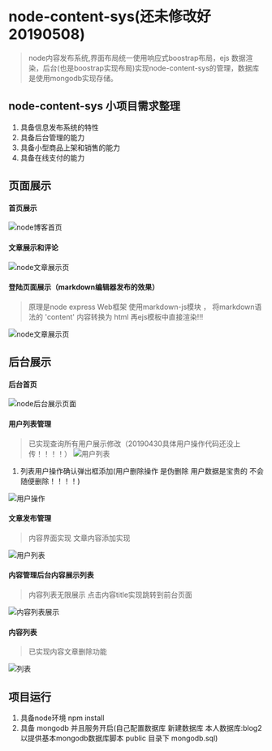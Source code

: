 # node-content-sys(还未修改好20190508)
>node内容发布系统,界面布局统一使用响应式boostrap布局，ejs 数据渲染，后台(也是boostrap实现布局)实现node-content-sys的管理，数据库是使用mongodb实现存储。
## node-content-sys 小项目需求整理
1. 具备信息发布系统的特性
2. 具备后台管理的能力
3. 具备小型商品上架和销售的能力
4. 具备在线支付的能力
## 页面展示

#### 首页展示
 ![node博客首页](/public/img/a.png)
#### 文章展示和评论

 ![node文章展示页](/public/img/d.jpg)
#### 登陆页面展示（markdown编辑器发布的效果）

> 原理是node express Web框架 使用markdown-js模块 ， 将markdown语法的 'content' 内容转换为 html 再ejs模板中直接渲染!!!

 ![node文章展示页](/public/img/AS.png)
## 后台展示

#### 后台首页
 ![node后台展示页面](/public/img/c.jpg)
#### 用户列表管理
> 已实现查询所有用户展示修改（20190430具体用户操作代码还没上传！！！！）
![用户列表](/public/img/f.png)

1. 列表用户操作确认弹出框添加(用户删除操作 是伪删除 用户数据是宝贵的 不会随便删除！！！！)

![用户操作](/public/img/aa.png)
#### 文章发布管理 
> 内容界面实现 文章内容添加实现

![用户列表](/public/img/SS.png)

#### 内容管理后台内容展示列表 

> 内容列表无限展示 点击内容title实现跳转到前台页面

![内容列表展示](/public/img/QQ.jpg)

#### 内容列表

> 已实现内容文章删除功能

![列表](/public/img/LL.png)



## 项目运行
1. 具备node环境 npm install
2. 具备 mongodb 并且服务开启(自己配置数据库 新建数据库 本人数据库:blog2 以提供基本mongodb数据库脚本 public 目录下 mongodb.sql)

   




